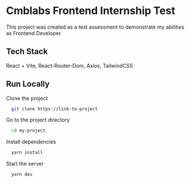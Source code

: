 
# Cmblabs Frontend Internship Test

This project was created as a test assessment to demonstrate my abilities as Frontend Developer.


## Tech Stack

React + Vite, React-Router-Dom, Axios, TailwindCSS


## Run Locally

Clone the project

```bash
  git clone https://link-to-project
```

Go to the project directory

```bash
  cd my-project
```

Install dependencies

```bash
  yarn install
```

Start the server

```bash
  yarn dev
```

